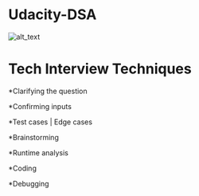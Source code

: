 # Udacity-DSA
![alt_text](https://mma.prnewswire.com/media/1121585/Udacity_Logo.jpg)

# Tech Interview Techniques

*Clarifying the question

*Confirming inputs

*Test cases	|	Edge cases

*Brainstorming

*Runtime analysis

*Coding

*Debugging
